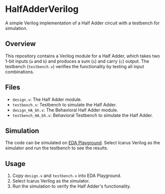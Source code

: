 # HalfAdderVerilog
A simple Verilog implementation of a Half Adder circuit with a testbench for simulation.

## Overview
This repository contains a Verilog module for a Half Adder, which takes two 1-bit inputs (`a` and `b`) and produces a sum (`s`) and carry (`c`) output. The testbench (`testbench.v`) verifies the functionality by testing all input combinations.

## Files
- `design.v`: The Half Adder module.
- `testbench.v`: Testbench to simulate the Half Adder.
- `design_HA_bh.v`: The Behavioral Half Adder module.
- `testbench_HA_bh.v`: Behavioral Testbench to simulate the Half Adder.

## Simulation
The code can be simulated on [EDA Playground](https://www.edaplayground.com). Select Icarus Verilog as the simulator and run the testbench to see the results.

## Usage
1. Copy `design.v` and `testbench.v` into EDA Playground.
2. Select Icarus Verilog as the simulator.
3. Run the simulation to verify the Half Adder's functionality.
